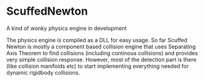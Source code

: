 # ScuffedNewton
A kind of wonky physics engine in development

The physics engine is compiled as a DLL for easy usage. 
So far Scuffed Newton is mostly a component based collision engine that uses Separating Axis Theorem to find collisions (including continous collisions) and provides very simple collision response. However, most of the detection part is there (like collision manifolds etc) to start implementing everything needed for dynamic rigidbody collisions.

